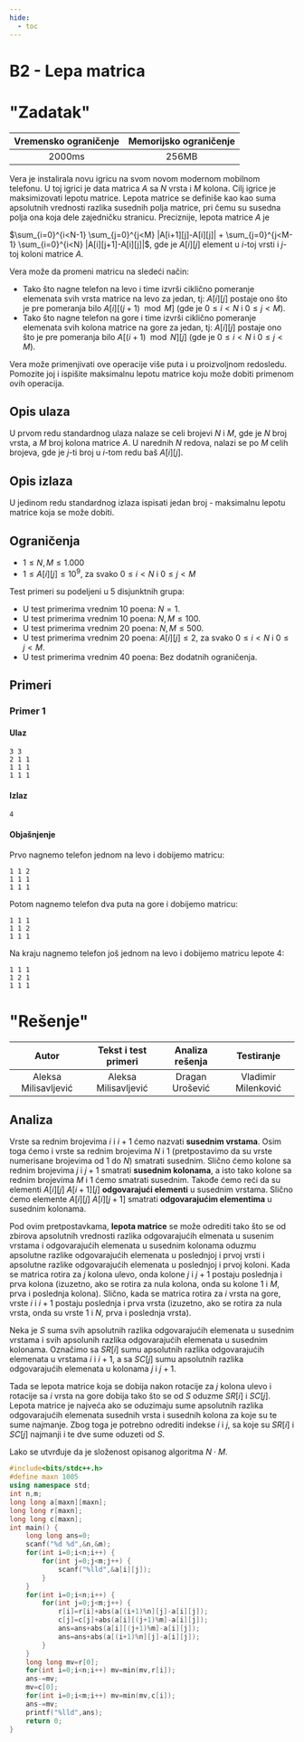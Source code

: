 ```yaml
---
hide:
  - toc
---
```


# B2 - Lepa matrica

#  "Zadatak"

| Vremensko ograničenje | Memorijsko ograničenje |
|:-:|:-:|
| 2000ms | 256MB |

Vera je instalirala novu igricu na svom novom modernom mobilnom telefonu. U toj igrici je data matrica $A$ sa $N$ vrsta i $M$ kolona. Cilj igrice je maksimizovati lepotu matrice. Lepota matrice se definiše kao kao suma apsolutnih vrednosti razlika susednih polja matrice, pri čemu su susedna polja ona koja dele zajedničku stranicu. Preciznije, lepota matrice $A$ je

$\sum_{i=0}^{i<N-1} \sum_{j=0}^{j<M} |A[i+1][j]-A[i][j]| + \sum_{j=0}^{j<M-1} \sum_{i=0}^{i<N} |A[i][j+1]-A[i][j]|$, gde je $A[i][j]$ element u $i$-toj  vrsti i $j$-toj koloni matrice $A$.

Vera može da promeni matricu na sledeći način:

* Tako što nagne telefon na levo i time izvrši ciklično pomeranje elemenata svih vrsta matrice na levo za jedan, tj: $A[i][j]$ postaje ono što je pre pomeranja bilo $A[i][(j+1) \mod M]$ (gde je $0 \leq i < N$ i $0 \leq j < M$).
* Tako što nagne telefon na gore i time izvrši ciklično pomeranje elemenata svih kolona matrice na gore za jedan, tj: $A[i][j]$ postaje ono što je pre pomeranja bilo $A[(i+1) \mod N][j]$ (gde je $0 \leq i < N$ i $0 \leq j < M$).

Vera može primenjivati ove operacije više puta i u proizvoljnom redosledu. Pomozite joj i ispišite maksimalnu lepotu matrice koju može dobiti primenom ovih operacija.

## Opis ulaza
U prvom redu standardnog ulaza nalaze se celi brojevi $N$ i $M$, gde je $N$ broj vrsta, a $M$ broj kolona matrice $A$. U narednih $N$ redova, nalazi se po $M$ celih brojeva, gde je $j$-ti broj u $i$-tom redu baš $A[i][j]$.

## Opis izlaza
U jedinom redu standardnog izlaza ispisati jedan broj - maksimalnu lepotu matrice koja se može dobiti.

## Ograničenja
-   $1 \leq N,M \leq 1.000$
-   $1 \leq A[i][j] \leq 10^9$, za svako $0 \leq i < N$ i $0 \leq j < M$

Test primeri su podeljeni u 5 disjunktnih grupa:

*   U test primerima vrednim $10$ poena: $N = 1$.
*   U test primerima vrednim $10$ poena: $N, M \leq 100$.
*   U test primerima vrednim $20$ poena: $N, M \leq 500$.
*   U test primerima vrednim $20$ poena: $A[i][j] \leq 2$, za svako $0 \leq i < N$ i $0 \leq j < M.$
*   U test primerima vrednim $40$ poena: Bez dodatnih ograničenja.

## Primeri
### Primer 1
#### Ulaz
```
3 3
2 1 1
1 1 1
1 1 1
```

#### Izlaz
```
4
```

#### Objašnjenje
Prvo nagnemo telefon jednom na levo i dobijemo matricu:
```
1 1 2
1 1 1
1 1 1
```
Potom nagnemo telefon dva puta na gore i dobijemo matricu:
```
1 1 1
1 1 2
1 1 1
```
Na kraju nagnemo telefon još jednom na levo i dobijemo matricu lepote 4:
```
1 1 1
1 2 1
1 1 1
```

#  "Rešenje"

| Autor | Tekst i test primeri | Analiza rеšenja | Testiranje |
|:-:|:-:|:-:|:-:|
| Aleksa Milisavljević | Aleksa Milisavljević | Dragan Urošević | Vladimir Milenković |

## Analiza
Vrste sa rednim brojevima $i$ i $i+1$ ćemo nazvati **susednim vrstama**. Osim toga ćemo i vrste sa rednim brojevima $N$ i $1$ (pretpostavimo da su vrste numerisane brojevima od 1 do $N$) smatrati susednim. Slično ćemo kolone sa rednim brojevima $j$ i $j+1$ smatrati **susednim kolonama**, a isto tako kolone sa rednim brojevima $M$ i $1$ ćemo smatrati susednim. Takođe ćemo reći da su elementi $A[i][j]$ $A[i+1][j]$  **odgovarajući elementi** u susednim vrstama. Slično ćemo elemente $A[i][j]$ $A[i][j+1]$  smatrati **odgovarajućim elementima** u susednim kolonama.

Pod ovim pretpostavkama, **lepota matrice** se može odrediti tako što se od zbirova apsolutnih vrednosti razlika odgovarajućih elmenata u susenim vrstama i odgovarajućih elemenata  u susednim kolonama oduzmu apsolutne razlike odgovarajućih elemenata u poslednjoj i prvoj vrsti i apsolutne razlike  odgovarajućih elemenata u poslednjoj i prvoj koloni. Kada se matrica rotira za $j$ kolona ulevo, onda kolone $j$ i $j+1$ postaju poslednja i prva kolona (izuzetno, ako se rotira za nula kolona, onda su kolone $1$ i $M$, prva i poslednja kolona). Slično, kada se matrica rotira za $i$ vrsta na gore, vrste $i$ i $i+1$ postaju poslednja i prva vrsta (izuzetno, ako se rotira za nula vrsta, onda su vrste $1$ i $N$, prva i poslednja vrsta).

Neka je $S$ suma svih apsolutnih razlika odgovarajućih elemenata u susednim vrstama i svih apsolunih razlika odgovarajućih elemenata u susednim kolonama.  Označimo sa $SR[i]$ sumu apsolutnih razlika odgovarajućih elemenata u vrstama $i$ i $i+1$, a sa $SC[j]$ sumu apsolutnih razlika odgovarajućih elemenata u kolonama $j$ i $j+1$. 

Tada se lepota matrice koja se dobija nakon rotacije za $j$ kolona ulevo i rotacije ѕa $i$ vrsta na gore dobija tako što se od $S$ oduzme $SR[i]$ i $SC[j]$. Lepota matrice je najveća ako se oduzimaju  sume apsolutnih razlika odgovarajućih elemenata susednih vrsta i susednih kolona za koje su te sume najmanje. Zbog toga je potrebno odrediti indekse $i$ i $j$, ѕa koje su $SR[i]$ i $SC[j]$ najmanji i te dve sume oduzeti od $S$.

Lako se utvrđuje da je složenost opisanog algoritma $N\cdot M$.

``` cpp title="02_lepa_matrica.cpp" linenums="1"
#include<bits/stdc++.h>
#define maxn 1005
using namespace std;
int n,m;
long long a[maxn][maxn];
long long r[maxn];
long long c[maxn];
int main() {
    long long ans=0;
    scanf("%d %d",&n,&m);
    for(int i=0;i<n;i++) {
        for(int j=0;j<m;j++) {
            scanf("%lld",&a[i][j]);
        }
    }
    for(int i=0;i<n;i++) {
        for(int j=0;j<m;j++) {
            r[i]=r[i]+abs(a[(i+1)%n][j]-a[i][j]);
            c[j]=c[j]+abs(a[i][(j+1)%m]-a[i][j]);
            ans=ans+abs(a[i][(j+1)%m]-a[i][j]);
            ans=ans+abs(a[(i+1)%n][j]-a[i][j]);
        }
    }
    long long mv=r[0];
    for(int i=0;i<n;i++) mv=min(mv,r[i]);
    ans-=mv;
    mv=c[0];
    for(int i=0;i<m;i++) mv=min(mv,c[i]);
    ans-=mv;
    printf("%lld",ans);
    return 0;
}

```
